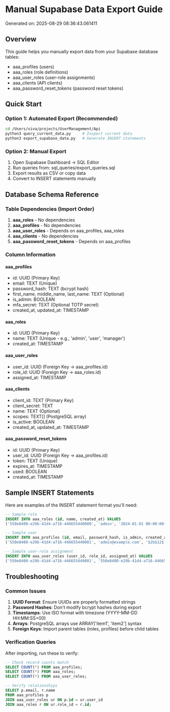 # Manual Supabase Data Export Guide

Generated on: 2025-08-29 08:36:43.061411

## Overview

This guide helps you manually export data from your Supabase database tables:
- aaa_profiles (users)
- aaa_roles (role definitions)
- aaa_user_roles (user-role assignments)
- aaa_clients (API clients)
- aaa_password_reset_tokens (password reset tokens)

## Quick Start

### Option 1: Automated Export (Recommended)
```bash
cd /Users/siva/projects/UserManagement/Api
python3 query_current_data.py     # Inspect current data
python3 export_supabase_data.py   # Generate INSERT statements
```

### Option 2: Manual Export
1. Open Supabase Dashboard → SQL Editor
2. Run queries from: sql_queries/export_queries.sql
3. Export results as CSV or copy data
4. Convert to INSERT statements manually

## Database Schema Reference

### Table Dependencies (Import Order)
1. **aaa_roles** - No dependencies
2. **aaa_profiles** - No dependencies
3. **aaa_user_roles** - Depends on aaa_profiles, aaa_roles
4. **aaa_clients** - No dependencies
5. **aaa_password_reset_tokens** - Depends on aaa_profiles

### Column Information

#### aaa_profiles
- id: UUID (Primary Key)
- email: TEXT (Unique)
- password_hash: TEXT (bcrypt hash)
- first_name, middle_name, last_name: TEXT (Optional)
- is_admin: BOOLEAN
- mfa_secret: TEXT (Optional TOTP secret)
- created_at, updated_at: TIMESTAMP

#### aaa_roles
- id: UUID (Primary Key)
- name: TEXT (Unique - e.g., 'admin', 'user', 'manager')
- created_at: TIMESTAMP

#### aaa_user_roles
- user_id: UUID (Foreign Key → aaa_profiles.id)
- role_id: UUID (Foreign Key → aaa_roles.id)
- assigned_at: TIMESTAMP

#### aaa_clients
- client_id: TEXT (Primary Key)
- client_secret: TEXT
- name: TEXT (Optional)
- scopes: TEXT[] (PostgreSQL array)
- is_active: BOOLEAN
- created_at, updated_at: TIMESTAMP

#### aaa_password_reset_tokens
- id: UUID (Primary Key)
- user_id: UUID (Foreign Key → aaa_profiles.id)
- token: TEXT (Unique)
- expires_at: TIMESTAMP
- used: BOOLEAN
- created_at: TIMESTAMP

## Sample INSERT Statements

Here are examples of the INSERT statement format you'll need:

```sql
-- Sample role
INSERT INTO aaa_roles (id, name, created_at) VALUES 
('550e8400-e29b-41d4-a716-446655440000', 'admin', '2024-01-01 00:00:00+00');

-- Sample user
INSERT INTO aaa_profiles (id, email, password_hash, is_admin, created_at) VALUES
('550e8400-e29b-41d4-a716-446655440001', 'admin@example.com', '$2b$12$...', true, '2024-01-01 00:00:00+00');

-- Sample user-role assignment
INSERT INTO aaa_user_roles (user_id, role_id, assigned_at) VALUES
('550e8400-e29b-41d4-a716-446655440001', '550e8400-e29b-41d4-a716-446655440000', '2024-01-01 00:00:00+00');
```

## Troubleshooting

### Common Issues
1. **UUID Format**: Ensure UUIDs are properly formatted strings
2. **Password Hashes**: Don't modify bcrypt hashes during export
3. **Timestamps**: Use ISO format with timezone (YYYY-MM-DD HH:MM:SS+00)
4. **Arrays**: PostgreSQL arrays use ARRAY['item1', 'item2'] syntax
5. **Foreign Keys**: Import parent tables (roles, profiles) before child tables

### Verification Queries
After importing, run these to verify:

```sql
-- Check record counts match
SELECT COUNT(*) FROM aaa_profiles;
SELECT COUNT(*) FROM aaa_roles;
SELECT COUNT(*) FROM aaa_user_roles;

-- Verify relationships
SELECT p.email, r.name
FROM aaa_profiles p
JOIN aaa_user_roles ur ON p.id = ur.user_id
JOIN aaa_roles r ON ur.role_id = r.id;
```
